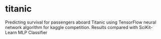 # titanic
Predicting survival for passengers aboard Titanic using TensorFlow neural network algorithm for kaggle competition. Results compared with SciKit-Learn MLP Classifier
